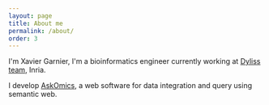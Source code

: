 ```yaml
---
layout: page
title: About me
permalink: /about/
order: 3
---
```


I'm Xavier Garnier, I'm a bioinformatics engineer currently working at [Dyliss team](http://www.irisa.fr/dyliss/), Inria.

I develop [AskOmics](https://github.com/askomics/askomics), a web software for data integration and query using semantic web.


